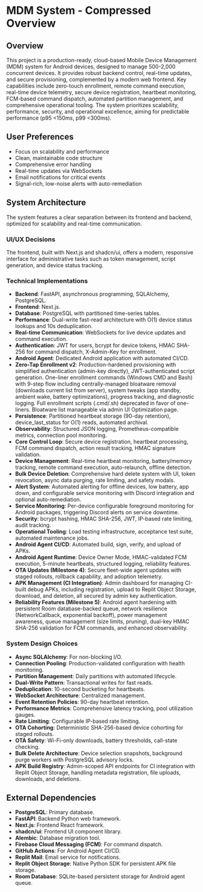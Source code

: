 # MDM System - Compressed Overview

## Overview
This project is a production-ready, cloud-based Mobile Device Management (MDM) system for Android devices, designed to manage 500-2,000 concurrent devices. It provides robust backend control, real-time updates, and secure provisioning, complemented by a modern web frontend. Key capabilities include zero-touch enrollment, remote command execution, real-time device telemetry, secure device registration, heartbeat monitoring, FCM-based command dispatch, automated partition management, and comprehensive operational tooling. The system prioritizes scalability, performance, security, and operational excellence, aiming for predictable performance (p95 <150ms, p99 <300ms).

## User Preferences
- Focus on scalability and performance
- Clean, maintainable code structure
- Comprehensive error handling
- Real-time updates via WebSockets
- Email notifications for critical events
- Signal-rich, low-noise alerts with auto-remediation

## System Architecture
The system features a clear separation between its frontend and backend, optimized for scalability and real-time communication.

### UI/UX Decisions
The frontend, built with Next.js and shadcn/ui, offers a modern, responsive interface for administrative tasks such as token management, script generation, and device status tracking.

### Technical Implementations
- **Backend**: FastAPI, asynchronous programming, SQLAlchemy, PostgreSQL.
- **Frontend**: Next.js.
- **Database**: PostgreSQL with partitioned time-series tables.
- **Performance**: Dual-write fast-read architecture with O(1) device status lookups and 10s deduplication.
- **Real-time Communication**: WebSockets for live device updates and command execution.
- **Authentication**: JWT for users, bcrypt for device tokens, HMAC SHA-256 for command dispatch, X-Admin-Key for enrollment.
- **Android Agent**: Dedicated Android application with automated CI/CD.
- **Zero-Tap Enrollment v2**: Production-hardened provisioning with simplified authentication (admin-key directly), JWT-authenticated script generation. One-liner enrollment commands (Windows CMD and Bash) with 9-step flow including centrally-managed bloatware removal (downloads current list from server), system tweaks (app standby, ambient wake, battery optimizations), progress tracking, and diagnostic logging. Full enrollment scripts (.cmd/.sh) deprecated in favor of one-liners. Bloatware list manageable via admin UI Optimization page.
- **Persistence**: Partitioned heartbeat storage (90-day retention), device_last_status for O(1) reads, automated archival.
- **Observability**: Structured JSON logging, Prometheus-compatible metrics, connection pool monitoring.
- **Core Control Loop**: Secure device registration, heartbeat processing, FCM command dispatch, action result tracking, HMAC signature validation.
- **Device Management**: Real-time heartbeat monitoring, battery/memory tracking, remote command execution, auto-relaunch, offline detection.
- **Bulk Device Deletion**: Comprehensive hard delete system with UI, token revocation, async data purging, rate limiting, and safety modals.
- **Alert System**: Automated alerting for offline devices, low battery, app down, and configurable service monitoring with Discord integration and optional auto-remediation.
- **Service Monitoring**: Per-device configurable foreground monitoring for Android packages, triggering Discord alerts on service downtime.
- **Security**: bcrypt hashing, HMAC SHA-256, JWT, IP-based rate limiting, audit tracking.
- **Operational Tooling**: Load testing infrastructure, acceptance test suite, automated maintenance jobs.
- **Android Agent CI/CD**: Automated build, sign, verify, and upload of APKs.
- **Android Agent Runtime**: Device Owner Mode, HMAC-validated FCM execution, 5-minute heartbeats, structured logging, reliability features.
- **OTA Updates (Milestone 4)**: Secure fleet-wide agent updates with staged rollouts, rollback capability, and adoption telemetry.
- **APK Management (CI Integration)**: Admin dashboard for managing CI-built debug APKs, including registration, upload to Replit Object Storage, download, and deletion, all secured by admin key authentication.
- **Reliability Features (Milestone 5)**: Android agent hardening with persistent Room database-backed queue, network resilience (NetworkCallback, exponential backoff), power management awareness, queue management (size limits, pruning), dual-key HMAC SHA-256 validation for FCM commands, and enhanced observability.

### System Design Choices
- **Async SQLAlchemy**: For non-blocking I/O.
- **Connection Pooling**: Production-validated configuration with health monitoring.
- **Partition Management**: Daily partitions with automated lifecycle.
- **Dual-Write Pattern**: Transactional writes for fast reads.
- **Deduplication**: 10-second bucketing for heartbeats.
- **WebSocket Architecture**: Centralized management.
- **Event Retention Policies**: 90-day heartbeat retention.
- **Performance Metrics**: Comprehensive latency tracking, pool utilization gauges.
- **Rate Limiting**: Configurable IP-based rate limiting.
- **OTA Cohorting**: Deterministic SHA-256-based device cohorting for staged rollouts.
- **OTA Safety**: Wi-Fi-only downloads, battery thresholds, call-state checking.
- **Bulk Delete Architecture**: Device selection snapshots, background purge workers with PostgreSQL advisory locks.
- **APK Build Registry**: Admin-scoped API endpoints for CI integration with Replit Object Storage, handling metadata registration, file uploads, downloads, and deletions.

## External Dependencies
- **PostgreSQL**: Primary database.
- **FastAPI**: Backend Python web framework.
- **Next.js**: Frontend React framework.
- **shadcn/ui**: Frontend UI component library.
- **Alembic**: Database migration tool.
- **Firebase Cloud Messaging (FCM)**: For command dispatch.
- **GitHub Actions**: For Android Agent CI/CD.
- **Replit Mail**: Email service for notifications.
- **Replit Object Storage**: Native Python SDK for persistent APK file storage.
- **Room Database**: SQLite-based persistent storage for Android agent queue.